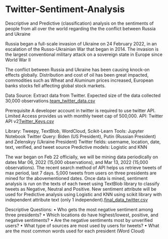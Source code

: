 # Twitter-Sentiment-Analysis
Descriptive and Predictive (classification) analysis on the sentiments of people from all over the world regarding the the conflict between Russia and Ukraine

Russia began a full-scale invasion of Ukraine on 24 February 2022, in an escalation of the Russo-Ukrainian War that began in 2014. The invasion is the largest conventional military attack on a sovereign state in Europe since World War II

The conflict between Russia and Ukraine has been causing knock-on effects globally. Distribution and cost
of oil has been great impacted, commodities such as Wheat and Aluminum prices increased, European
banks stocks fell affecting global stock markets. 

Data Source: Extract data from Twitter. Expected size of the data collected 30,000 observations.[team_twitter_data.csv](https://github.com/mahimaneema/Twitter-Sentiment-Analysis/files/8904975/team_twitter_data.csv)

Prerequisite
A developer account in twitter is required to use twitter API. Limited Access provides us with monthly
tweet cap of 500,000.
API: Twitter API v2[Twitter_Keys.csv](https://github.com/mahimaneema/Twitter-Sentiment-Analysis/files/8904976/Twitter_Keys.csv)

Library: Tweepy, TextBlob, WordCloud, Scikit-Learn
Tools: Jupyter Notebook
Twitter Query: Biden (US President), Putin (Russian President) and Zelenskyy (Ukraine President)
Twitter fields: username, location, date, text, verified, and tweet source
Predictive models: Logistic and KNN

The war began on Feb 22 officially, we will be mining data periodically on dates Mar 06, 2022 (15,000
observations), and Mar 13, 2022 (15,000 observations). The recent search method of API helps us retrieve
tweets of max period, last 7 days. 5,000 tweets from users on three presidents are mined for the abovementioned dates.
Once data is mined, sentiment analysis is run on the texts of each tweet using TextBlob library to classify
tweets as Negative, Neutral and Positive.
New sentiment attribute will be used for Predictive analysis using Logistic and KNN using scikit library with
independent attribute text (only 1 independent).[final_data_twitter.csv](https://github.com/mahimaneema/Twitter-Sentiment-Analysis/files/8904977/final_data_twitter.csv)

Descriptive Questions:
• Who gets the most negative sentiment among three presidents?
• Which locations do have highest/lowest, positive, and negative sentiments?
• Are the negative sentiments most by unverified users?
• What type of sources are most used by users for tweets?
• What are the most common words used for each president (Word Cloud)
